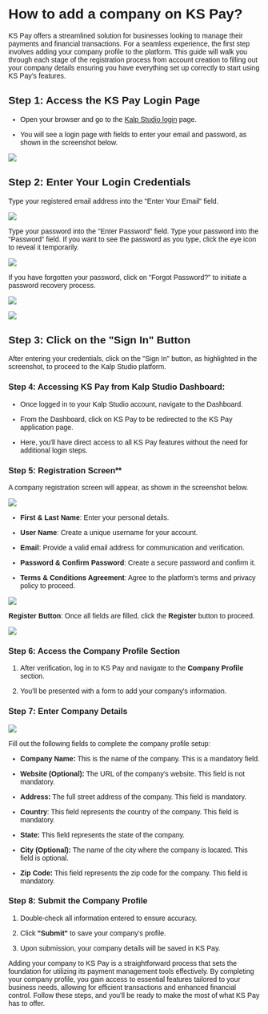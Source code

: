 <style>  body { font-family: "Source Sans 3", sans-serif!important; }</style>
<link href="https://fonts.googleapis.com/css2?family=Source+Sans+3:ital,wght@0,200..900;1,200..900&display=swap" rel="stylesheet">    
<link rel="stylesheet" href="https://fonts.googleapis.com/icon?family=Material+Icons">

# How to add a company on KS Pay?

KS Pay offers a streamlined solution for businesses looking to manage their payments and financial transactions. For a seamless experience, the first step involves adding your company profile to the platform. This guide will walk you through each stage of the registration process from account creation to filling out your company details ensuring you have everything set up correctly to start using KS Pay’s features.

## Step 1: Access the KS Pay Login Page

- Open your browser and go to the [Kalp Studio login](https://accounts.kalp.studio/login) page.

- You will see a login page with fields to enter your email and password, as shown in the screenshot below.

![](https://docs-images-kalp-studio.s3.ap-south-1.amazonaws.com/KSPAYSTG/Reg+Comp/rc1.png)

## Step 2: Enter Your Login Credentials

Type your registered email address into the "Enter Your Email" field.

![](https://docs-images-kalp-studio.s3.ap-south-1.amazonaws.com/SS+Audit+7/email.jpg)

Type your password into the "Enter Password" field. Type your password into the "Password" field. If you want to see the password as you type, click the eye icon to reveal it temporarily.

![](https://docs-images-kalp-studio.s3.ap-south-1.amazonaws.com/SS+Audit+7/pswd.jpg)


If you have forgotten your password, click on "Forgot Password?" to initiate a password recovery process.

![](https://docs-images-kalp-studio.s3.ap-south-1.amazonaws.com/Audit/Forgot+Password/fp2.jpg)



![](https://docs-images-kalp-studio.s3.ap-south-1.amazonaws.com/KSPAYSTG/Reg+Comp/rc2.png)

## Step 3: Click on the "Sign In" Button

After entering your credentials, click on the "Sign In" button, as highlighted in the screenshot, to proceed to the Kalp Studio platform.

### Step 4: Accessing KS Pay from Kalp Studio Dashboard:

- Once logged in to your Kalp Studio account, navigate to the Dashboard.

- From the Dashboard, click on KS Pay to be redirected to the KS Pay application page.

- Here, you'll have direct access to all KS Pay features without the need for additional login steps.

### Step 5: Registration Screen**

A company registration screen will appear, as shown in the screenshot below. 

![](https://docs-images-kalp-studio.s3.ap-south-1.amazonaws.com/KSPAYSTG/Add+Comp/ac1.png)

-   **First & Last Name**: Enter your personal details.
    
-   **User Name**: Create a unique username for your account.
    
-   **Email**: Provide a valid email address for communication and verification.
    
-   **Password & Confirm Password**: Create a secure password and confirm it.
    
-   **Terms & Conditions Agreement**:  Agree to the platform’s terms and privacy policy to proceed.
    

![](https://docs-images-kalp-studio.s3.ap-south-1.amazonaws.com/KSPAYSTG/Add+Comp/ac3.png)

**Register Button**: Once all fields are filled, click the **Register** button to proceed.

![](https://docs-images-kalp-studio.s3.ap-south-1.amazonaws.com/KSPAYSTG/Add+Comp/ac4.png)

### Step 6: Access the Company Profile Section

1.  After verification, log in to KS Pay and navigate to the **Company Profile** section.
    
2.  You’ll be presented with a form to add your company's information.
    

### Step 7: Enter Company Details

![](https://docs-images-kalp-studio.s3.ap-south-1.amazonaws.com/KSPAYSTG/Add+Comp/ac5.png)

Fill out the following fields to complete the company profile setup:

-   **Company Name:** This is the name of the company. This is a mandatory field.
    
-   **Website (Optional):** The URL of the company's website. This field is not mandatory.
    
-   **Address:** The full street address of the company. This field is mandatory.
    
-   **Country**: This field represents the country of the company. This field is mandatory.
    
-   **State:** This field represents the state of the company.
    
-   **City (Optional):** The name of the city where the company is located. This field is optional.
    
-   **Zip Code:** This field represents the zip code for the company. This field is mandatory.


### Step 8: Submit the Company Profile

1.  Double-check all information entered to ensure accuracy.
    
2.  Click **"Submit"** to save your company's profile.
    
3.  Upon submission, your company details will be saved in KS Pay.
    

Adding your company to KS Pay is a straightforward process that sets the foundation for utilizing its payment management tools effectively. By completing your company profile, you gain access to essential features tailored to your business needs, allowing for efficient transactions and enhanced financial control. Follow these steps, and you’ll be ready to make the most of what KS Pay has to offer.
